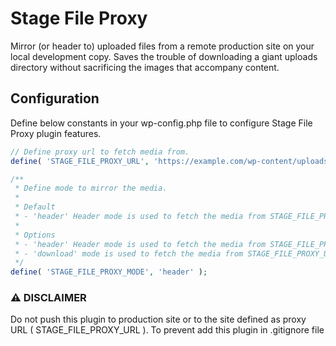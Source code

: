 # Stage File Proxy

Mirror (or header to) uploaded files from a remote production site on your local development copy. Saves the trouble of downloading a giant uploads directory without sacrificing the images that accompany content.

## Configuration

Define below constants in your wp-config.php file to configure Stage File Proxy plugin features.

```php
// Define proxy url to fetch media from.
define( 'STAGE_FILE_PROXY_URL', 'https://example.com/wp-content/uploads/' );

/**
 * Define mode to mirror the media.
 *
 * Default
 * - 'header' Header mode is used to fetch the media from STAGE_FILE_PROXY_URL and does not store any media in local
 *
 * Options
 * - 'header' Header mode is used to fetch the media from STAGE_FILE_PROXY_URL and does not store any media in local
 * - 'download' mode is used to fetch the media from STAGE_FILE_PROXY_URL and store media in local
 */
define( 'STAGE_FILE_PROXY_MODE', 'header' );
```

### ⚠️ DISCLAIMER

Do not push this plugin to production site or to the site defined as proxy URL ( STAGE_FILE_PROXY_URL ). To prevent add this plugin in .gitignore file